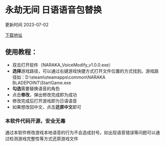 # 永劫无间 日语语音包替换

更新时间 2023-07-02


[下载地址](https://github.com/Rirock/yjwujian/releases/download/game/NARAKA_VoiceModify_v1.0.0.exe)

## 使用教程：
* 双击打开软件（NARAKA_VoiceModify_v1.0.0.exe）
* **选择**游戏路径，可以通过右键游戏快捷方式打开文件位置的方式找到。游戏路径如：D:\steam\steamapps\common\NARAKA BLADEPOINT\StartGame.exe
* **勾选**需要替换语音的角色
* 点击**修改**，弹出修改完成即为成功
* 修改完成后打开游戏即为日语语音
* 如果想改回中文，点击**还原中文**即可


### 本软件代码开源，安全无毒

通过本软件修改游戏本地语音的行为不会造成封号。如出现语音错误等问题可以通过检测游戏完整性等方式还原游戏文件
